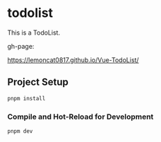 # todolist

This is a TodoList.

gh-page:

https://lemoncat0817.github.io/Vue-TodoList/


## Project Setup

```sh
pnpm install
```

### Compile and Hot-Reload for Development

```sh
pnpm dev
```

